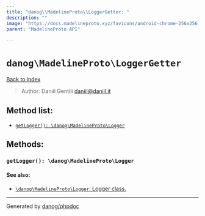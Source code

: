 ```yaml
---
title: "danog\\MadelineProto\\LoggerGetter: "
description: ""
image: "https://docs.madelineproto.xyz/favicons/android-chrome-256x256.png"
parent: "MadelineProto API"

---
```

# `danog\MadelineProto\LoggerGetter`
[Back to index](../../index.html)

> Author: Daniil Gentili <daniil@daniil.it>  
  

  




## Method list:
* [`getLogger(): \danog\MadelineProto\Logger`](#getlogger-danog-madelineproto-logger)

## Methods:
### `getLogger(): \danog\MadelineProto\Logger`




#### See also: 
* [`\danog\MadelineProto\Logger`: Logger class.](../../danog/MadelineProto/Logger.html)




---
Generated by [danog/phpdoc](https://phpdoc.daniil.it)
